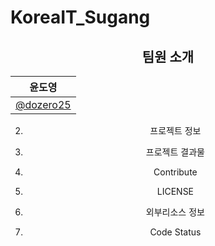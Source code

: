 # KoreaIT_Sugang

<div align="center">

## 팀원 소개
|      윤도영       |                                                                                                            
| :------------------------------------------------------------------------------: | 
|   [@dozero25](https://github.com/dozero25)   |



2. 프로젝트 정보

3. 프로젝트 결과물

4. Contribute

5. LICENSE

6. 외부리소스 정보

7. Code Status
</div>


